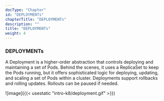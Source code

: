 ```yaml
---
docType: "Chapter"
id: "DEPLOYMENTs"
chapterTitle: "DEPLOYMENTs"
description: ""
title: "DEPLOYMENTs"
weight: 4
---
```


### **DEPLOYMENTs**

A Deployment is a higher-order abstraction that controls deploying and maintaining a set of Pods. Behind the scenes, it uses a ReplicaSet to keep the Pods running, but it offers sophisticated logic for deploying, updating, and scaling a set of Pods within a cluster. Deployments support rollbacks and rolling updates. Rollouts can be paused if needed.

![image]({{< usestatic "intro-k8/deployment.gif" >}})